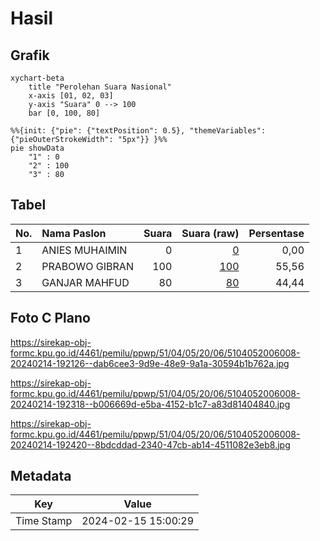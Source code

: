# Hasil

## Grafik

```mermaid
xychart-beta
    title "Perolehan Suara Nasional"
    x-axis [01, 02, 03]
    y-axis "Suara" 0 --> 100
    bar [0, 100, 80]
```

```mermaid
%%{init: {"pie": {"textPosition": 0.5}, "themeVariables": {"pieOuterStrokeWidth": "5px"}} }%%
pie showData
    "1" : 0
    "2" : 100
    "3" : 80
```

## Tabel

| No. | Nama Paslon    | Suara | Suara (raw) | Persentase |
|:--- |:-------------- | -----:| -----------:| ----------:|
| 1   | ANIES MUHAIMIN | 0     | [0][p-1]    | 0,00       |
| 2   | PRABOWO GIBRAN | 100   | [100][p-2]  | 55,56      |
| 3   | GANJAR MAHFUD  | 80    | [80][p-3]   | 44,44      |


[p-1]: https://github.com/gigit-pemilu/pemilu-2024/blob/main/pilpres/hitung-suara/sub/51-bali/sub/04-gianyar/sub/05-ubud/sub/2006-peliatan/sub/008-tps/sub/paslon-1.txt
[p-2]: https://github.com/gigit-pemilu/pemilu-2024/blob/main/pilpres/hitung-suara/sub/51-bali/sub/04-gianyar/sub/05-ubud/sub/2006-peliatan/sub/008-tps/sub/paslon-2.txt
[p-3]: https://github.com/gigit-pemilu/pemilu-2024/blob/main/pilpres/hitung-suara/sub/51-bali/sub/04-gianyar/sub/05-ubud/sub/2006-peliatan/sub/008-tps/sub/paslon-3.txt

## Foto C Plano

https://sirekap-obj-formc.kpu.go.id/4461/pemilu/ppwp/51/04/05/20/06/5104052006008-20240214-192126--dab6cee3-9d9e-48e9-9a1a-30594b1b762a.jpg

https://sirekap-obj-formc.kpu.go.id/4461/pemilu/ppwp/51/04/05/20/06/5104052006008-20240214-192318--b006669d-e5ba-4152-b1c7-a83d81404840.jpg

https://sirekap-obj-formc.kpu.go.id/4461/pemilu/ppwp/51/04/05/20/06/5104052006008-20240214-192420--8bdcddad-2340-47cb-ab14-4511082e3eb8.jpg


## Metadata

| Key        | Value               |
| ---------- | ------------------- |
| Time Stamp | 2024-02-15 15:00:29 |



